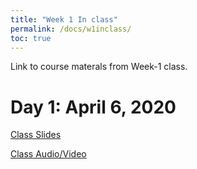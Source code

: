 ```yaml
---
title: "Week 1 In class"
permalink: /docs/w1inclass/
toc: true
---
```


Link to course materals from Week-1 class. 

# Day 1: April 6, 2020

[Class Slides](https://stanford-bioe80.github.io/docs/Stanford_BIOE80_Day1_06April20.pdf)

[Class Audio/Video](https://canvas.stanford.edu/courses/115648/files/folder/6%20April%202020%20-%20Audio%20Video)


